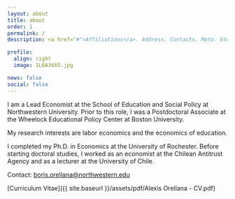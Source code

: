 ```yaml
---
layout: about
title: about
order: 1
permalink: /
description: <a href="#">Affiliations</a>. Address. Contacts. Moto. Etc.

profile:
  align: right
  image: 1L6A3665.jpg

news: false
social: false
---
```


I am a Lead Economist at the School of Education and Social Policy at Northwestern University. Prior to this role, I was a Postdoctoral Associate at the Wheelock Educational Policy Center at Boston University.

My research interests are labor economics and the economics of education.

I completed my Ph.D. in Economics at the University of Rochester. Before starting doctoral studies, I worked as an economist at the Chilean Antitrust Agency and as a lecturer at the University of Chile. 

Contact: <a href="mailto:boris.orellana@northwestern.edu">boris.orellana@northwestern.edu</a>

[Curriculum Vitae]({{ site.baseurl }}/assets/pdf/Alexis Orellana - CV.pdf)



